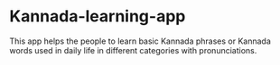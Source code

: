 # Kannada-learning-app
This app helps the people to learn basic Kannada phrases or Kannada words used in daily life in different categories with pronunciations.
